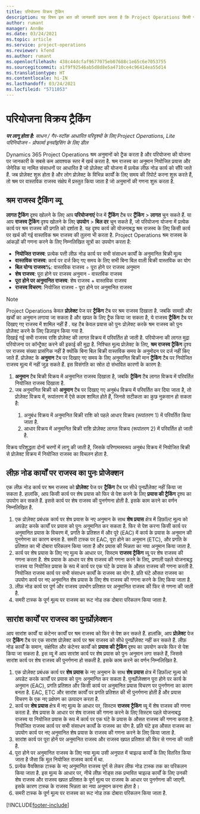 ```yaml
---
title: परियोजना विक्रय ट्रैकिंग
description: यह विषय इस बात की जानकारी प्रदान करता है कि Project Operations किसी परियोजना पर श्रम राजस्व के विरुद्ध कैसे प्रगति करता है.
author: rumant
manager: AnnBe
ms.date: 03/24/2021
ms.topic: article
ms.service: project-operations
ms.reviewer: kfend
ms.author: rumant
ms.openlocfilehash: 438c44dcfaf9677075eb07688c1e65c6e7053755
ms.sourcegitcommit: a1f9f92546ab5d8d8e5a4710ce4c96414ea55d14
ms.translationtype: HT
ms.contentlocale: hi-IN
ms.lasthandoff: 03/24/2021
ms.locfileid: "5711053"
---
```

# <a name="project-sales-tracking"></a>परियोजना विक्रय ट्रैकिंग

_**पर लागू होता है:** साधन / गैर-स्टॉक आधारित परिदृश्यों के लिए Project Operations, Lite परिनियोजन - प्रोफार्मा इनवॉइसिंग के लिए डील_

Dynamics 365 Project Operations श्रम अनुमानों को ट्रैक करता है और परियोजना की योजना पर जानकारी के सबसे कम आवश्यक स्तर में खर्च करता है. श्रम राजस्व का अनुमान नियोजित प्रयास और जेनेरिक या नामित संसाधनों पर आधारित है जो प्रोज़ेक्ट की योजना में प्रत्येक लीफ़ नोड कार्य को सौंपे जाते हैं. जब प्रोज़ेक्ट शुरू होता है और लोग प्रोज़ेक्ट के विभिन्न कार्यों के लिए समय की रिपोर्ट करना शुरू करते हैं, तो श्रम पर वास्तविक राजस्व संक्षेप में प्रस्तुत किया जाता है जो अनुमानों की गणना शुरू करता है.

## <a name="labor-revenue-tracking-view"></a>श्रम राजस्व ट्रैकिंग व्यू

**लागत ट्रैकिंग** दृश्य खोलने के लिए आप **परियोजनाएं** पेज में **ट्रैंकिंग** टैब पर  **ट्रैंकिंग** > **लागत** चुन सकते हैं. या आप **राजस्व ट्रैकिंग** दृश्य खोलने के लिए **उपयोग** > **बिल दर** चुन सकते हैं, जो परियोजना योजना में प्रत्येक कार्य पर श्रम राजस्व की प्रगति को दर्शाता है. यह दृश्य कार्य की योजनाबद्ध श्रम राजस्व के लिए किसी कार्य पर खर्च की गई वास्तविक श्रम राजस्व की तुलना भी करता है. Project Operations श्रम राजस्व के आंकड़ों की गणना करने के लिए निम्नलिखित सूत्रों का उपयोग करता है:

- **नियोजित राजस्व**: प्रत्येक पत्ती लीफ़ नोड कार्य पर सभी संसाधन कार्यों के अनुमानित बिक्री मूल्य
- **वास्तविक राजस्व**: कार्य पर दर्ज किए गए समय के लिए सभी बिना बिल वाली बिक्री वास्तविक का योग
- **बिल योग्य राजस्व%**: वास्तविक राजस्व ÷ पूरा होने पर राजस्व अनुमान
- **शेष राजस्व**: पूरा होने पर राजस्व अनुमान - वास्तविक राजस्व
- **पूरा होने पर अनुमानित राजस्व**: शेष राजस्व + वास्तविक राजस्व
- **राजस्व विचरण**: नियोजित राजस्व - पूरा होने पर अनुमानित राजस्व


> [!NOTE]
> Project Operations केवल **प्रोज़ेक्ट** पेज पर **ट्रैकिंग** टैब पर श्रम राजस्व दिखाता है. जबकि सामग्री और खर्चों का अनुमान लगाया जा सकता है और खपत के लिए ट्रैक किया जा सकता है, ये राजस्व **ट्रैकिंग** टैब पर दिखाए गए राजस्व में शामिल नहीं हैं . यह टैब केवल प्रयास को पुनः प्रोज़ेक्ट करके श्रम राजस्व को पुनः प्रोज़ेक्ट करने के लिए डिज़ाइन किया गया है.  
> दिखाई गई सभी राजस्व राशि प्रोज़ेक्ट की लागत विक्रय में परिवर्तित हो जाती है. परियोजना की लागत मुद्रा परियोजना पर कॉन्ट्रैक्ट करने की इकाई की मुद्रा है. निश्चित मूल्य प्रोज़ेक्ट के लिए, **श्रम राजस्व ट्रैकिंग** दृश्य पर राजस्व संख्या प्रासंगिक नहीं है क्योंकि बिना बिल बिक्री वास्तविक समय के अनुमोदन पर दर्ज नहीं किए जाते हैं.
> प्रोज़ेक्ट के **अनुमान** टैब पर दिखाए गए समय के लिए अनुमानित बिक्री मान **ट्रैकिंग** टैब पर नियोजित राजस्व मूल्य में नहीं जुड़ सकते हैं. इस विसंगति का स्रोत दो संभावित कारणों के कारण है:
><ol>
   ><li> <b>अनुमान</b> टैब बिक्री विक्रय में अनुमानित राजस्व दिखाता है, जबकि <b>ट्रैकिंग</b> टैब लागत विक्रय में परिवर्तित नियोजित राजस्व दिखाता है. </li>
   ><li> जब अनुमानित बिक्री को <b>अनुमान</b> टैब पर दिखाए गए अनुबंध विक्रय में परिवर्तित कर दिया जाता है, तो प्रोज़ेक्ट विक्रय में, रूपांतरण में ऐसे कदम शामिल होते हैं, जिनसे सटीकता का कुछ नुकसान हो सकता है: </li>
><ol>
><li> अनुबंध विक्रय में अनुमानित बिक्री राशि को पहले आधार विक्रय (रूपांतरण 1) में परिवर्तित किया जाता है.</li>
><li> आधार विक्रय में अनुमानित बिक्री राशि प्रोज़ेक्ट लागत विक्रय (रूपांतरण 2) में परिवर्तित हो जाती है. </li>
></ol>
></ol>
> विक्रय परिशुद्धता दोनों चरणों में लागू की जाती है, जिसके परिणामस्वरूप अनुबंध विक्रय में नियोजित बिक्री से प्रोज़ेक्ट विक्रय में नियोजित राजस्व का विचलन होता है.
   

## <a name="reprojecting-revenues-on-leaf-node-tasks"></a>लीफ़ नोड कार्यों पर राजस्व का पुनः प्रोजेक्शन

एक लीफ़ नोड कार्य पर श्रम राजस्व को **प्रोज़ेक्ट** पेज पर **ट्रैकिंग** टैब पर सीधे पुनर्प्रोज़ेक्ट नहीं किया जा सकता है. हालांकि, आप किसी कार्य पर शेष प्रयास को फिर से पेश करने के लिए **प्रयास की ट्रैकिंग** दृश्य का उपयोग कर सकते हैं. इससे कार्य पर शेष राजस्व की पुनर्गणना होती है. इसके काम करने का वर्णन निम्नलिखित है.

1. एक प्रोज़ेक्ट प्रबंधक कार्य पर शेष प्रयास के नए अनुमान के साथ **शेष प्रयास** क्षेत्र में डिफ़ॉल्ट मूल्य को अपडेट करके कार्यों पर प्रयास को पुनः अनुमानित कर सकता है. फिर से पेश करना किसी कार्य पर अनुमानित प्रयास के विचरण में, प्रगति के प्रतिशत में और पूरे (EAC) में कार्य के प्रयास के अनुमान की पुनर्गणना का कारण बनता है. समरी टास्क पर EAC, पूरा होने का अनुमान (ETC), और प्रगति के प्रतिशत का भी दोबारा परिकलन किया जाता है और प्रयास की भिन्नता का नया अनुमान किया जाता है.
2. कार्य पर शेष प्रयास के लिए नए मूल्य के आधार पर, सिस्टम **राजस्व ट्रैकिंग** व्यू पर शेष राजस्व की गणना करता है. शेष प्रयास के आधार पर शेष राजस्व की गणना करने के लिए, प्रणाली पहले योजनाबद्ध राजस्व या नियोजित प्रयास के रूप में कार्य पर एक घंटे के प्रयास के औसत राजस्व की गणना करती है. नियोजित राजस्व कार्य पर सभी संसाधन कार्यों के राजस्व का योग है. प्रति घंटे औसत राजस्व का उपयोग कार्य पर नए अनुमानित शेष प्रयास के लिए शेष राजस्व की गणना करने के लिए किया जाता है.
3. लीफ़ नोड कार्य पर पूर्ण और राजस्व उपभोग प्रतिशत पर अनुमानित राजस्व की फिर से गणना की जाती है.
4. समरी टास्क के पूर्ण मूल्य पर राजस्व का रूट नोड तक दोबारा परिकलन किया जाता है.

## <a name="reprojecting-revenues-on-summary-tasks"></a>सारांश कार्यों पर राजस्व का पुनर्प्रोज़ेक्शन

आप सारांश कार्यों या कंटेनर कार्यों पर श्रम राजस्व को फिर से पेश कर सकते हैं. हालांकि, आप **प्रोज़ेक्ट** पेज पर **ट्रैकिंग** टैब पर एक सारांश प्रोज़ेक्ट कार्य पर श्रम राजस्व को सीधे पुनर्प्रोज़ेक्ट नहीं कर सकते हैं. लीफ़ नोड कार्यों के समान, संक्षेपित और कंटेनर कार्यों को **प्रयास की ट्रैकिंग** दृश्य का उपयोग करके फिर से पेश किया जा सकता है. इस व्यू में आप सारांश कार्य पर शेष प्रयास को पुनः अनुमान लगा सकते हैं, जिससे सारांश कार्य पर शेष राजस्व की पुनर्गणना हो सकती है. इसके काम करने का वर्णन निम्नलिखित है.

1. एक प्रोज़ेक्ट प्रबंधक कार्य पर **शेष प्रयास** के नए अनुमान के साथ **शेष प्रयास** क्षेत्र में डिफ़ॉल्ट मूल्य को अपडेट करके कार्यों पर प्रयास को पुनः अनुमानित कर सकता है. पुनर्प्रोज़ेक्शन पूरा होने पर कार्य के अनुमान (EAC), प्रगति प्रतिशत और किसी कार्य पर अनुमानित प्रयास विचरण पर पुनर्गणना का कारण बनता है. EAC, ETC और सारांश कार्यों पर प्रगति प्रतिशत की भी पुनर्गणना होती है और प्रयास विचरण के एक नए प्रक्षेपण का उत्पादन करता है.
2. कार्य पर **शेष प्रयास** क्षेत्र में नए मूल्य के आधार पर, सिस्टम **राजस्व ट्रैकिंग** व्यू में शेष राजस्व की गणना करता है. शेष प्रयास के आधार पर शेष राजस्व की गणना करने के लिए सिस्टम पहले योजनाबद्ध राजस्व या नियोजित प्रयास के रूप में कार्य पर एक घंटे के प्रयास के औसत राजस्व की गणना करता है. नियोजित राजस्व कार्य पर सभी संसाधन कार्यों के राजस्व का योग है. प्रति घंटे इस औसत राजस्व का उपयोग कार्य पर नए अनुमानित शेष प्रयास के राजस्व की गणना करने के लिए किया जाता है.
3. सारांश कार्य पर पूरा होने पर अनुमानित राजस्व और राजस्व खपत प्रतिशत की फिर से गणना की जाती है.
4. पूरा होने पर अनुमानित राजस्व के लिए नया मूल्य उसी अनुपात में चाइल्ड कार्यों के लिए वितरित किया जाता है जैसा कि मूल नियोजित राजस्व कार्य में था.
5. प्रत्येक वैयक्तिक टास्क के नए अनुमानित राजस्व पूर्ण से लेकर लीफ नोड टास्क तक का परिकलन किया जाता है. इस मूल्य के आधार पर, नीचे लीफ़ नोड्स तक प्रभावित चाइल्ड कार्यों के लिए उनकी शेष राजस्व और राजस्व खपत प्रतिशत के पूर्ण मूल्य पर राजस्व के आधार पर पुनर्गणना की जाएगी. इसके कारण टास्क के राजस्व भिन्नता का नया अनुमान करना होता है। 
6. समरी टास्क के पूर्ण मूल्य पर राजस्व का रूट नोड तक दोबारा परिकलन किया जाता है.


[!INCLUDE[footer-include](../includes/footer-banner.md)]

